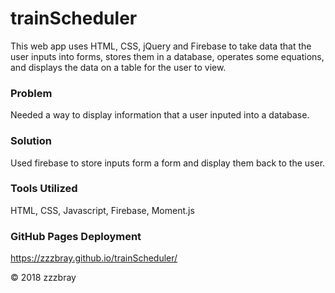 # trainScheduler

This web app uses HTML, CSS, jQuery and Firebase to take data that the user inputs into forms, stores them in a database, operates some equations, and displays the data on a table for the user to view.

### Problem

Needed a way to display information that a user inputed into a database.

### Solution

Used firebase to store inputs form a form and display them back to the user.

### Tools Utilized

HTML, CSS, Javascript, Firebase, Moment.js

### GitHub Pages Deployment
https://zzzbray.github.io/trainScheduler/

&copy; 2018 zzzbray
